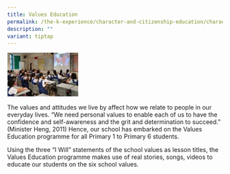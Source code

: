 ```yaml
---
title: Values Education
permalink: /the-k-experience/character-and-citizenship-education/character-programmes/values-education/
description: ""
variant: tiptap
---
```

<div class="isomer-image-wrapper"><img style="width: 33%;" height="auto" width="100%" src="/images/ve.jpg"></div><p>The values and attitudes we live by affect how we relate to people in our everyday lives. “We need personal values to enable each of us to have the confidence and self-awareness and the grit and determination to succeed.” (Minister Heng, 2011) Hence, our school has embarked on the Values Education programme for all Primary 1 to Primary 6 students.</p><p>Using the three “I Will” statements of the school values as lesson titles, the Values Education programme makes use of real stories, songs, videos to educate our students on the six school values.&nbsp;</p>